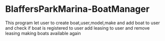 # BlaffersParkMarina-BoatManager
This program let user to create boat,user,model,make and add boat to user and check if boat is registered to user add leasing to user and remove leasing making boats available again

